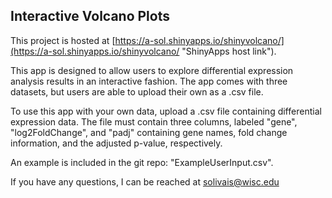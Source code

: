 ## Interactive Volcano Plots

This project is hosted at [https://a-sol.shinyapps.io/shinyvolcano/](https://a-sol.shinyapps.io/shinyvolcano/ "ShinyApps host link"). 

This app is designed to allow users to explore differential expression analysis results in an interactive fashion. The app comes with three datasets, but users are able to upload their own as a .csv file.

To use this app with your own data, upload a .csv file containing differential expression data. The file must contain three columns, labeled "gene", "log2FoldChange", and "padj" containing gene names, fold change information, and the adjusted p-value, respectively.

An example is included in the git repo: "ExampleUserInput.csv".

If you have any questions, I can be reached at solivais@wisc.edu

